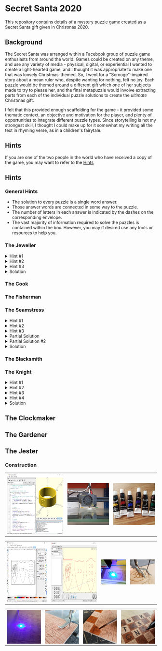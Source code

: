# Secret Santa 2020
This repository contains details of a mystery puzzle game created as a Secret Santa gift given in Christmas 2020.

## Background
The Secret Santa was arranged within a Facebook group of puzzle game enthusiasts from around the world. Games could be created on any theme, and use any variety of media - physical, digital, or experiential
I wanted to create a light-hearted game, and I thought it was appropriate to make one that was loosely Christmas-themed. So, I went for a "Scrooge"-inspired story about a mean ruler who, despite wanting for nothing, felt no joy. Each puzzle would be themed around a different gift which one of her subjects made to try to please her, and the final metapuzzle would involve extracting parts from each of the individual puzzle solutions to create the *ultimate* Christmas gift.

I felt that this provided enough scaffolding for the game - it provided some thematic context, an objective and motivation for the player, and plenty of opportunities to integrate different puzzle types. Since storytelling is not my strongest skill, I thought I could make up for it somewhat my writing all the text in rhyming verse, as in a children's fairytale.

## Hints
If you are one of the two people in the world who have received a copy of the game, you may want to refer to the [Hints](/hints.md) 

## Hints

### General Hints
 - The solution to every puzzle is a single word answer.
 - Those answer words are connected in some way to the puzzle.
 - The number of letters in each answer is indicated by the dashes on the corresponding envelope.
 - The vast majority of information required to solve the puzzles is contained within the box. However, you may if desired use any tools or resources to help you.
 
### The Jeweller
<details>
  <summary>Hint #1</summary>
  Reading the poem, can you work out which ring is made from which material?
</details>
<details>
  <summary>Hint #2</summary>
  Line up the rings next to each other in the correct order. If the rings are too small for your fingers, perhaps try stacking them on a pencil.
</details>
<details>
  <summary>Hint #3</summary>
  You may need to flip some of the rings around - do the symbols resemble letters?
</details>
<details>
  <summary>Solution</summary>
  ETERNAL<br/>
  <img src="photos/jeweller_solution.jpg" height="200">
</details>

### The Cook

### The Fisherman

### The Seamstress
<details>
  <summary>Hint #1</summary>
  This is a labyrinth. You need to trace the route from the top-left hand corner to the bottom-right hand corner.
</details>
<details>
  <summary>Hint #2</summary>
  Rather than drawing the path on the cloth, you may find this image helpful:
  <img src="photos/seamstress_pattern.png" height="200">
</details>
<details>
  <summary>Hint #3</summary>
  The path should resemble a word that is relevant to the puzzle.
</details>
<details>
  <summary>Partial Solution</summary>
  <img src="photos/seamstress_solution_1.jpg" height="200">
</details>
<details>
  <summary>Partial Solution #2</summary>
  <img src="photos/seamstress_solution_2.jpg" height="200">
</details>
<details>
  <summary>Solution</summary>
  NEEDLES<br/>
  <img src="photos/seamstress_solution_final.jpg" height="200">
</details>

### The Blacksmith

### The Knight
<details>
  <summary>Hint #1</summary>
  This is a "Knight's Tour" puzzle.
</details>
<details>
  <summary>Hint #2</summary>
  Starting at the bottom left square, move the piece around the board as a knight's piece would move in chess, and take note of the letters visited along the route. You must visit every square on the board exactly once, and end at the bottom right hand square.
</details>
<details>
  <summary>Hint #3</summary>
  The answer starts with the words "THE ANSWER..." 
</details>
<details>
  <summary>Hint #4</summary>
  The following image shows the sequence of moves you should make:<br/>
  <img src="photos/knight_solution.jpg" height="200">
</details>
<details>
  <summary>Solution</summary>
  THE ANSWER TO THIS KNIGHT'S TOUR IS PEASANTS
</details>




## The Clockmaker

## The Gardener

## The Jester

### Construction

| | | |
| --- | --- | --- |
| <img src="photos/jeweller_openscad.jpg" height="200"> | <img src="photos/jeweller_1.jpg" width="200"> | <img src="photos/jeweller_2.jpg" width="200"> |

| | | | |
| --- | --- | --- | --- |
| <img src="photos/armourer_inkscape.jpg" height="200"> | <img src="photos/armourer_lasergrbl.jpg" height="200"> | <img src="photos/armourer_1.jpg" width="200"> | <img src="photos/armourer_2.jpg" width="200"> |

| | | | |
| --- | --- | --- | --- |
| <img src="photos/knight_1.jpg" width="200"> | <img src="photos/knight_2.jpg" width="200"> | <img src="photos/knight_3.jpg" width="200"> | <img src="photos/knight_4.jpg" width="200"> |


